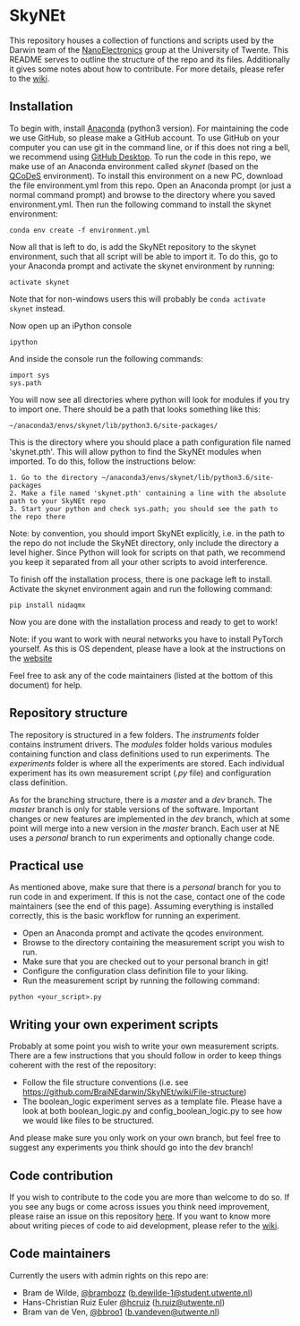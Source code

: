 # SkyNEt

This repository houses a collection of functions and scripts used by the Darwin team of the [NanoElectronics](https://www.utwente.nl/en/eemcs/ne/) group at the University of Twente. This README serves to outline the structure of the repo and its files. Additionally it gives some notes about how to contribute. For more details, please refer to the [wiki](https://github.com/BraiNEdarwin/SkyNEt/wiki).

## Installation

To begin with, install [Anaconda](https://www.anaconda.com/download) (python3 version). For maintaining the code we use GitHub, so please make a GitHub account. To use GitHub on your computer you can use git in the command line, or if this does not ring a bell, we recommend using [GitHub Desktop](https://desktop.github.com/).
To run the code in this repo, we make use of an Anaconda environment called *skynet* (based on the [QCoDeS](https://github.com/QCoDeS/Qcodes) environment). To install this environment on a new PC, download the file environment.yml from this repo. Open an Anaconda prompt (or just a normal command prompt) and browse to the directory where you saved environment.yml. Then run the following command to install the skynet environment:

```
conda env create -f environment.yml
```

Now all that is left to do, is add the SkyNEt repository to the skynet environment, such that all script will be able to import it. To do this, go to your Anaconda prompt and activate the skynet environment by running:

```
activate skynet
```

Note that for non-windows users this will probably be `conda activate skynet` instead.

Now open up an iPython console

```
ipython
```

And inside the console run the following commands:

```
import sys
sys.path
```

You will now see all directories where python will look for modules if you try to import one. There should be a path that looks something like this:

```
~/anaconda3/envs/skynet/lib/python3.6/site-packages/
```

This is the directory where you should place a path configuration file named 'skynet.pth'. This will allow python to find the SkyNEt modules when imported. To do this, follow the instructions below:


    1. Go to the directory ~/anaconda3/envs/skynet/lib/python3.6/site-packages
    2. Make a file named 'skynet.pth' containing a line with the absolute path to your SkyNEt repo
    3. Start your python and check sys.path; you should see the path to the repo there
  

Note: by convention, you should import SkyNEt explicitly, i.e. in the path to the repo do not include the SkyNEt directory, only include the directory a level higher. Since Python will look for scripts on that path, we recommend you keep it separated from all your other scripts to avoid interference.

To finish off the installation process, there is one package left to install. Activate the skynet environment again and run the following command:

```
pip install nidaqmx
```

Now you are done with the installation process and ready to get to work!

Note: if you want to work with neural networks you have to install PyTorch yourself. As this is OS dependent, please have a look at the instructions on the [website](https://pytorch.org/get-started/locally/)

Feel free to ask any of the code maintainers (listed at the bottom of this document) for help.


## Repository structure

The repository is structured in a few folders. The *instruments* folder contains instrument drivers. The *modules* folder holds various modules containing function and class definitions used to run experiments. The *experiments* folder is where all the experiments are stored. Each individual experiment has its own measurement script (*.py* file) and configuration class definition.

As for the branching structure, there is a *master* and a *dev* branch. The *master* branch is only for stable versions of the software. Important changes or new features are implemented in the *dev* branch, which at some point will merge into a new version in the *master* branch. Each user at NE uses a *personal* branch to run experiments and optionally change code.

## Practical use

As mentioned above, make sure that there is a *personal* branch for you to run code in and experiment. If this is not the case, contact one of the code maintainers (see the end of this page). Assuming everything is installed correctly, this is the basic workflow for running an experiment.

* Open an Anaconda prompt and activate the qcodes environment.
* Browse to the directory containing the measurement script you wish to run.
* Make sure that you are checked out to your personal branch in git!
* Configure the configuration class definition file to your liking.
* Run the measurement script by running the following command:

```
python <your_script>.py
```

## Writing your own experiment scripts

Probably at some point you wish to write your own measurement scripts. There are a few instructions that you should follow in order to keep things coherent with the rest of the repository:

* Follow the file structure conventions (i.e. see https://github.com/BraiNEdarwin/SkyNEt/wiki/File-structure)
* The boolean_logic experiment serves as a template file. Please have a look at both boolean_logic.py and config_boolean_logic.py to see how we would like files to be structured. 

And please make sure you only work on your own branch, but feel free to suggest any experiments you think should go into the dev branch!

## Code contribution

If you wish to contribute to the code you are more than welcome to do so. If you see any bugs or come across issues you think need improvement, please raise an issue on this repository [here](https://github.com/BraiNEdarwin/SkyNEt/issues). If you want to know more about writing pieces of code to aid development, please refer to the [wiki](https://github.com/BraiNEdarwin/SkyNEt/wiki).

## Code maintainers
Currently the users with admin rights on this repo are:
* Bram de Wilde, [@brambozz](https://github.com/brambozz) (b.dewilde-1@student.utwente.nl) 
* Hans-Christian Ruiz Euler [@hcruiz](https://github.com/hcruiz) (h.ruiz@utwente.nl)
* Bram van de Ven, [@bbroo1](https://github.com/bbroo1) (b.vandeven@utwente.nl)
